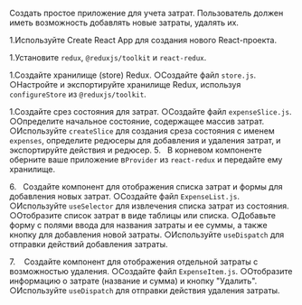 Создать простое приложение для учета затрат. Пользователь должен иметь возможность добавлять новые затраты, удалять их.

1.Используйте Create React App для создания нового React-проекта.

1.Установите `redux`, `@reduxjs/toolkit` и `react-redux`.

1.Создайте хранилище (store) Redux.
○Создайте файл `store.js`.
○Настройте и экспортируйте хранилище Redux, используя `configureStore` из `@reduxjs/toolkit`.

1.Создайте срез состояния для затрат.
○Создайте файл `expenseSlice.js`.
○Определите начальное состояние, содержащее массив затрат.
○Используйте `createSlice` для создания среза состояния с именем `expenses`, определите редюсеры для добавления и удаления затрат, и экспортируйте действия и редюсер.
5.   В корневом компоненте оберните ваше приложение в`Provider` из `react-redux` и передайте ему хранилище.

6.   Создайте компонент для отображения списка затрат и формы для добавления новых затрат.
○Создайте файл `ExpenseList.js`.
○Используйте `useSelector` для извлечения списка затрат из состояния.
○Отобразите список затрат в виде таблицы или списка.
○Добавьте форму с полями ввода для названия затраты и ее суммы, а также кнопку для добавления новой затраты.
○Используйте `useDispatch` для отправки действий добавления затраты.

7.    Создайте компонент для отображения отдельной затраты с возможностью удаления.
○Создайте файл `ExpenseItem.js`.
○Отобразите информацию о затрате (название и сумма) и кнопку "Удалить".
○Используйте `useDispatch` для отправки действия удаления затраты.